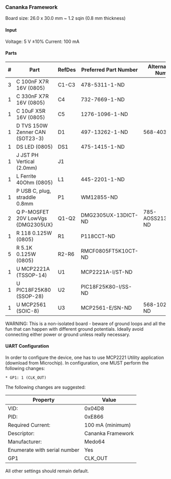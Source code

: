 ### Cananka Framework ###

Board size: 26.0 x 30.0 mm ~ 1.2 sqin (0.8 mm thickness)


#### Input ####

Voltage: 5 V ±10%
Current: 100 mA


#### Parts ####

|  # | Part                                      | RefDes  | Preferred Part Number      | Alternate Part Number           |
|---:|-------------------------------------------|---------|----------------------------|---------------------------------|
|  3 | C 100nF X7R 16V (0805)                    | C1-C3   | 478-5311-1-ND              |                                 |
|  1 | C 330nF X7R 16V (0805)                    | C4      | 732-7669-1-ND              |                                 |
|  1 | C 10uF X5R 16V (0805)                     | C5      | 1276-1096-1-ND             |                                 |
|  1 | D TVS 150W Zenner CAN (SOT23-3)           | D1      | 497-13262-1-ND             | 568-4032-1-ND                   |
|  1 | DS LED (0805)                             | DS1     | 475-1415-1-ND              |                                 |
|  1 | J JST PH Vertical (2.0mm)                 | J1      |                            |                                 |
|  1 | L Ferrite 40Ohm (0805)                    | L1      | 445-2201-1-ND              |                                 |
|  1 | P USB C, plug, straddle 0.8mm             | P1      | WM12855-ND                 |                                 |
|  2 | Q P-MOSFET 20V LowVgs {DMG2305UX}         | Q1-Q2   | DMG2305UX-13DICT-ND        | 785-AOSS21319CCT-ND             |
|  1 | R 118 0.125W (0805)                       | R1      | P118CCT-ND                 |                                 |
|  5 | R 5.1K 0.125W (0805)                      | R2-R6   | RMCF0805FT5K10CT-ND        |                                 |
|  1 | U MCP2221A (TSSOP-14)                     | U1      | MCP2221A-I/ST-ND           |                                 |
|  1 | U PIC18F25K80 (SSOP-28)                   | U2      | PIC18F25K80-I/SS-ND        |                                 |
|  1 | U MCP2561 (SOIC-8)                        | U3      | MCP2561-E/SN-ND            | 568-10289-1-ND                  |

WARNING: This is a non-isolated board - beware of ground loops and all the fun
that can happen with different ground potentials. Ideally avoid connecting either
power or ground unless really necessary.


#### UART Configuration ####

In order to configure the device, one has to use MCP2221 Utility application
(download from Microchip). In configuration, one MUST perform the following
changes:

    * GP1: 1 (CLK_OUT)

The following changes are suggested:

| Property                     | Value             |
|------------------------------|-------------------|
| VID:                         | 0x04D8            |
| PID:                         | 0xE866            |
| Required Current:            | 100 mA (minimum)  |
| Descriptor:                  | Cananka Framework |
| Manufacturer:                | Medo64            |
| Enumerate with serial number | Yes               |
| GP1                          | CLK_OUT           |

All other settings should remain default.

